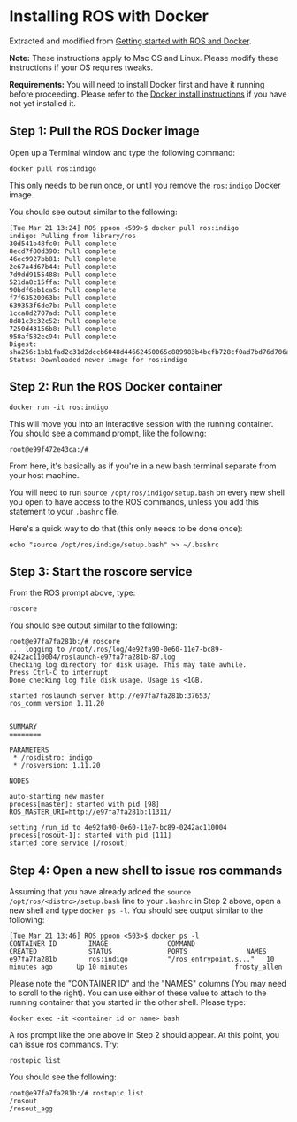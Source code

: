 # Installing ROS with Docker
Extracted and modified from [Getting started with ROS and Docker](http://wiki.ros.org/docker/Tutorials/Docker).

**Note:** These instructions apply to Mac OS and Linux.  Please modify
these instructions if your OS requires tweaks.

**Requirements:**  You will need to install Docker first and have it running before proceeding.  Please refer to the
 [Docker install instructions](https://docs.docker.com/engine/installation/) if you have not yet installed it.

## Step 1: Pull the ROS Docker image
Open up a Terminal window and type the following command:

```
docker pull ros:indigo
```

This only needs to be run once, or until you remove the `ros:indigo` Docker image.

You should see output similar to the following:

```
[Tue Mar 21 13:24] ROS ppoon <509>$ docker pull ros:indigo
indigo: Pulling from library/ros
30d541b48fc0: Pull complete
8ecd7f80d390: Pull complete
46ec9927bb81: Pull complete
2e67a4d67b44: Pull complete
7d9dd9155488: Pull complete
521da8c15ffa: Pull complete
90bdf6eb1ca5: Pull complete
f7f63520063b: Pull complete
639353f6de7b: Pull complete
1cca8d2707ad: Pull complete
8d81c3c32c52: Pull complete
7250d43156b8: Pull complete
958af582ec94: Pull complete
Digest: sha256:1bb1fad2c31d2dccb6048d44662450065c889983b4bcfb728cf0ad7bd76d706a
Status: Downloaded newer image for ros:indigo
```

## Step 2: Run the ROS Docker container
```
docker run -it ros:indigo
```

This will move you into an interactive session with the running container.  You should see a command prompt, like the following:


```
root@e99f472e43ca:/#
```
From here, it's basically as if you're in a new bash terminal separate from your host machine.

You will need to run `source /opt/ros/indigo/setup.bash` on every new shell you open to have access to the ROS commands, unless you add this statement to your `.bashrc` file.

Here's a quick way to do that (this only needs to be done once):

```
echo "source /opt/ros/indigo/setup.bash" >> ~/.bashrc
```

## Step 3: Start the roscore service

From the ROS prompt above, type:

```
roscore
```

You should see output similar to the following:

```
root@e97fa7fa281b:/# roscore
... logging to /root/.ros/log/4e92fa90-0e60-11e7-bc89-0242ac110004/roslaunch-e97fa7fa281b-87.log
Checking log directory for disk usage. This may take awhile.
Press Ctrl-C to interrupt
Done checking log file disk usage. Usage is <1GB.
	
started roslaunch server http://e97fa7fa281b:37653/
ros_comm version 1.11.20
	
	
SUMMARY
========
	
PARAMETERS
 * /rosdistro: indigo
 * /rosversion: 1.11.20
	
NODES
	
auto-starting new master
process[master]: started with pid [98]
ROS_MASTER_URI=http://e97fa7fa281b:11311/
	
setting /run_id to 4e92fa90-0e60-11e7-bc89-0242ac110004
process[rosout-1]: started with pid [111]
started core service [/rosout]
```

## Step 4: Open a new shell to issue ros commands

Assuming that you have already added the `source /opt/ros/<distro>/setup.bash` line to your `.bashrc` in Step 2 above, open a new shell and type `docker ps -l`.
You should see output similar to the following:

```
[Tue Mar 21 13:46] ROS ppoon <503>$ docker ps -l
CONTAINER ID        IMAGE               COMMAND                  CREATED             STATUS              PORTS               NAMES
e97fa7fa281b        ros:indigo          "/ros_entrypoint.s..."   10 minutes ago      Up 10 minutes                           frosty_allen
```

Please note the "CONTAINER ID" and the "NAMES" columns (You may need to scroll to the right).  You can use either of these value to attach to the running container that you started in the other shell.
Please type:

```
docker exec -it <container id or name> bash
```
A ros prompt like the one above in Step 2 should appear.  At this point, you can issue ros commands.  Try:
```
rostopic list
```

You should see the following:

```
root@e97fa7fa281b:/# rostopic list
/rosout
/rosout_agg
```

